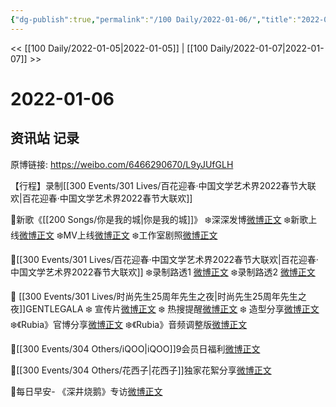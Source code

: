 ```yaml
---
{"dg-publish":true,"permalink":"/100 Daily/2022-01-06/","title":"2022-01-06","created":"2022-12-22T16:44:16.000+08:00","updated":"2023-04-11T14:46:35.000+08:00"}
---
```



<< [[100 Daily/2022-01-05\|2022-01-05]] | [[100 Daily/2022-01-07\|2022-01-07]] >>

# 2022-01-06

## 资讯站 记录

原博链接: https://weibo.com/6466290670/L9yJUfGLH

【行程】录制[[300 Events/301 Lives/百花迎春·中国文学艺术界2022春节大联欢\|百花迎春·中国文学艺术界2022春节大联欢]]

🌟新歌《[[200 Songs/你是我的城\|你是我的城]]》
❄️深深发博[微博正文](https://m.weibo.cn/6466290670/4722583347659587)
❄️新歌上线[微博正文](https://m.weibo.cn/6466290670/4722434856976843)
❄️MV上线[微博正文](https://m.weibo.cn/6466290670/4722582379825876)
❄️工作室剧照[微博正文](https://m.weibo.cn/6466290670/4722614675442150)

🌟[[300 Events/301 Lives/百花迎春·中国文学艺术界2022春节大联欢\|百花迎春·中国文学艺术界2022春节大联欢]]
❄️录制路透1 [微博正文](https://m.weibo.cn/6466290670/4722661680221558)
❄️录制路透2 [微博正文](https://m.weibo.cn/6466290670/4722666122513291)

🌟 [[300 Events/301 Lives/时尚先生25周年先生之夜\|时尚先生25周年先生之夜]]GENTLEGALA
❄️ 宣传片[微博正文](https://m.weibo.cn/6466290670/4722734166970037)
❄️ 热搜提醒[微博正文](https://m.weibo.cn/6466290670/4722607780268201)
❄️ 造型分享[微博正文](https://m.weibo.cn/6466290670/4722766550665212)
❄️《Rubia》官博分享[微博正文](https://m.weibo.cn/6466290670/4722578718196321)
❄️《Rubia》音频调整版[微博正文](https://m.weibo.cn/6466290670/4722712461968321)

🌟[[300 Events/304 Others/iQOO\|iQOO]]9会员日福利[微博正文](https://m.weibo.cn/6466290670/4722675035148404)

🌟[[300 Events/304 Others/花西子\|花西子]]独家花絮分享[微博正文](https://m.weibo.cn/6466290670/4722709826899450)

🌟每日早安- 《深井烧鹅》专访[微博正文](https://m.weibo.cn/6466290670/4722562976189601)
